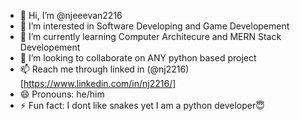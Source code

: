 - 👋 Hi, I’m @njeeevan2216
- 👀 I’m interested in Software Developing and Game Developement
- 🌱 I’m currently learning Computer Architecure and MERN Stack Developement
- 💞️ I’m looking to collaborate on ANY python based project
- 📫 Reach me through linked in (@nj2216)[https://www.linkedin.com/in/nj2216/]
- 😄 Pronouns: he/him
- ⚡ Fun fact: I dont like snakes yet I am a python developer😇

<!---
njeeevan2216/njeeevan2216 is a ✨ special ✨ repository because its `README.md` (this file) appears on your GitHub profile.
You can click the Preview link to take a look at your changes.
--->
